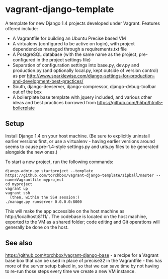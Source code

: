 vagrant-django-template
=======================

A template for new Django 1.4 projects developed under Vagrant. Features offered include:

* A Vagrantfile for building an Ubuntu Precise based VM
* A virtualenv (configured to be active on login), with project dependencies managed through a requirements.txt file
* A PostgreSQL database (with the same name as the project, pre-configured in the project settings file)
* Separation of configuration settings into base.py, dev.py and production.py (and optionally local.py, kept outside
  of version control) as per http://www.sparklewise.com/django-settings-for-production-and-development-best-practices/
* South, django-devserver, django-compressor, django-debug-toolbar out of the box
* A boilerplate base template with jquery included, and various other ideas and best practices borrowed from https://github.com/h5bp/html5-boilerplate

Setup
-----
Install Django 1.4 on your host machine. (Be sure to explicitly uninstall earlier versions first, or use a virtualenv -
having earlier versions around seems to cause pre-1.4-style settings.py and urls.py files to be generated alongside the
new ones.)

To start a new project, run the following commands:

    django-admin.py startproject --template https://github.com/torchbox/vagrant-django-template/zipball/master --name=Vagrantfile myproject
    cd myproject
    vagrant up
    vagrant ssh
      (then, within the SSH session:)
    ./manage.py runserver 0.0.0.0:8000

This will make the app accessible on the host machine as http://localhost:8111/ . The codebase is located on the host
machine, exported to the VM as a shared folder; code editing and Git operations will generally be done on the host.

See also
--------
https://github.com/torchbox/vagrant-django-base - a recipe for a Vagrant base box that can be used in place of precise32
in the Vagrantfile - this has more of the server setup baked in, so that we can save time by not having to re-run those
steps every time we create a new VM instance.
